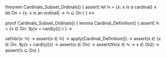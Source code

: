 theorem Cardinals_Subset_Ordinals() {
  assert(
    let ℕ = {x: x is a cardinal} ∧
    let On = {x: x is an ordinal} →
    ℕ ⊆ On
  )
} ↔

proof Cardinals_Subset_Ordinals() {
  lemma Cardinal_Definition() {
    assert(
      ℕ = {x ∈ On: ∃y(x = card(y))}
    )
  } →
  
  setVar(x: ℕ) →
  assert(x ∈ ℕ) →
  apply(Cardinal_Definition()) →
  assert(x ∈ {x ∈ On: ∃y(x = card(y))}) →
  assert(x ∈ On) →
  assert(∀x(x ∈ ℕ → x ∈ On)) →
  assert(ℕ ⊆ On)
}